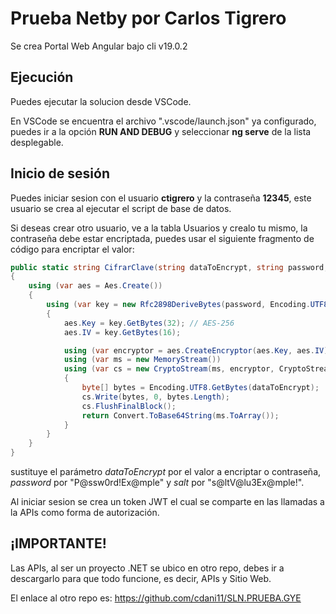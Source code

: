 # Prueba Netby por Carlos Tigrero

Se crea Portal Web Angular bajo cli v19.0.2

## Ejecución

Puedes ejecutar la solucion desde VSCode.

En VSCode se encuentra el archivo ".vscode/launch.json" ya configurado, puedes ir a la opción **RUN AND DEBUG** y seleccionar **ng serve** de la lista desplegable.

## Inicio de sesión

Puedes iniciar sesion con el usuario **ctigrero** y la contraseña **12345**, este usuario se crea al ejecutar el script de base de datos.

Si deseas crear otro usuario, ve a la tabla Usuarios y crealo tu mismo, la contraseña debe estar encriptada, puedes usar el siguiente fragmento de código para encriptar el valor:

```c#
public static string CifrarClave(string dataToEncrypt, string password, string salt)
{
    using (var aes = Aes.Create())
    {
        using (var key = new Rfc2898DeriveBytes(password, Encoding.UTF8.GetBytes(salt), 10000, HashAlgorithmName.SHA256))
        {
            aes.Key = key.GetBytes(32); // AES-256
            aes.IV = key.GetBytes(16);

            using (var encryptor = aes.CreateEncryptor(aes.Key, aes.IV))
            using (var ms = new MemoryStream())
            using (var cs = new CryptoStream(ms, encryptor, CryptoStreamMode.Write))
            {
                byte[] bytes = Encoding.UTF8.GetBytes(dataToEncrypt);
                cs.Write(bytes, 0, bytes.Length);
                cs.FlushFinalBlock();
                return Convert.ToBase64String(ms.ToArray());
            }
        }
    }
}
```

sustituye el parámetro *dataToEncrypt* por el valor a encriptar o contraseña, *password* por "P@ssw0rd!Ex@mple" y *salt* por "s@ltV@lu3Ex@mple!".

Al iniciar sesion se crea un token JWT el cual se comparte en las llamadas a la APIs como forma de autorización.

## ¡IMPORTANTE!

Las APIs, al ser un proyecto .NET se ubico en otro repo, debes ir a descargarlo para que todo funcione, es decir, APIs y Sitio Web.

El enlace al otro repo es: https://github.com/cdani11/SLN.PRUEBA.GYE